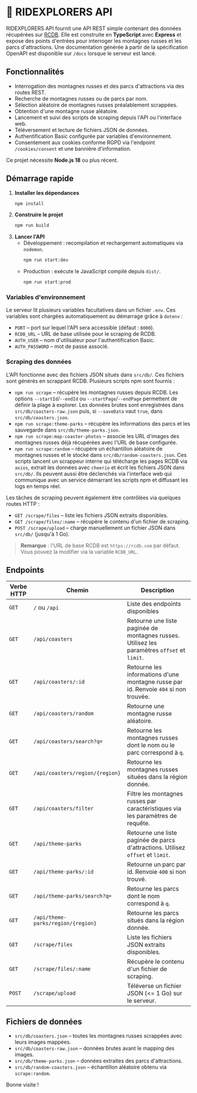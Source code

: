 # 🎢 RIDEXPLORERS API

RIDEXPLORERS API fournit une API REST simple contenant des données récupérées sur [RCDB](https://rcdb.com). Elle est construite en **TypeScript** avec **Express** et expose des points d'entrées pour interroger les montagnes russes et les parcs d'attractions. Une documentation générée à partir de la spécification OpenAPI est disponible sur `/docs` lorsque le serveur est lancé.

## Fonctionnalités

- Interrogation des montagnes russes et des parcs d'attractions via des routes REST.
- Recherche de montagnes russes ou de parcs par nom.
- Sélection aléatoire de montagnes russes préalablement scrappées.
- Obtention d'une montagne russe aléatoire.
- Lancement et suivi des scripts de scraping depuis l'API ou l'interface web.
- Téléversement et lecture de fichiers JSON de données.
- Authentification Basic configurée par variables d'environnement.
- Consentement aux cookies conforme RGPD via l'endpoint `/cookies/consent` et une bannière d'information.

Ce projet nécessite **Node.js 18** ou plus récent.

## Démarrage rapide

1. **Installer les dépendances**
   ```bash
   npm install
   ```
2. **Construire le projet**
   ```bash
   npm run build
   ```
3. **Lancer l'API**
   - Développement : recompilation et rechargement automatiques via `nodemon`.
     ```bash
     npm run start:dev
     ```
   - Production : exécute le JavaScript compilé depuis `dist/`.
     ```bash
     npm run start:prod
     ```

### Variables d'environnement

Le serveur lit plusieurs variables facultatives dans un fichier `.env`. Ces
variables sont chargées automatiquement au démarrage grâce à `dotenv` :

- `PORT` – port sur lequel l'API sera accessible (défaut : `8000`).
- `RCDB_URL` – URL de base utilisée pour le scraping de RCDB.
- `AUTH_USER` – nom d'utilisateur pour l'authentification Basic.
- `AUTH_PASSWORD` – mot de passe associé.

### Scraping des données
L'API fonctionne avec des fichiers JSON situés dans `src/db/`. Ces fichiers sont générés en scrappant RCDB. Plusieurs scripts npm sont fournis :

- `npm run scrape` – récupère les montagnes russes depuis RCDB. Les options `--startId`/`--endId` ou `--startPage`/`--endPage` permettent de définir la plage à explorer. Les données brutes sont enregistrées dans `src/db/coasters-raw.json` puis, si `--saveData` vaut `true`, dans `src/db/coasters.json`.
- `npm run scrape:theme-parks` – récupère les informations des parcs et les sauvegarde dans `src/db/theme-parks.json`.
- `npm run scrape:map-coaster-photos` – associe les URL d'images des montagnes russes déjà récupérées avec l'URL de base configurée.
- `npm run scrape:random` – récupère un échantillon aléatoire de montagnes russes et le stocke dans `src/db/random-coasters.json`.
Ces scripts lancent un scrappeur interne qui télécharge les pages RCDB via `axios`, extrait les données avec `cheerio` et écrit les fichiers JSON dans `src/db/`.
Ils peuvent aussi être déclenchés via l'interface web qui communique avec un service démarrant les scripts npm et diffusant les logs en temps réel.

Les tâches de scraping peuvent également être contrôlées via quelques routes HTTP :

- `GET /scrape/files` – liste les fichiers JSON extraits disponibles.
- `GET /scrape/files/:name` – récupère le contenu d'un fichier de scraping.
- `POST /scrape/upload` – charge manuellement un fichier JSON dans `src/db/` (jusqu'à 1 Go).

> **Remarque** : l'URL de base RCDB est `https://rcdb.com` par défaut. Vous pouvez la modifier via la variable `RCDB_URL`.

## Endpoints

| Verbe HTTP | Chemin                     | Description |
| --------- | -------------------------- | ----------- |
| `GET`     | `/` ou `/api`              | Liste des endpoints disponibles |
| `GET`     | `/api/coasters`            | Retourne une liste paginée de montagnes russes. Utilisez les paramètres `offset` et `limit`. |
| `GET`     | `/api/coasters/:id`        | Retourne les informations d'une montagne russe par id. Renvoie `404` si non trouvée. |
| `GET`     | `/api/coasters/random`     | Retourne une montagne russe aléatoire. |
| `GET`     | `/api/coasters/search?q=`  | Retourne les montagnes russes dont le nom ou le parc correspond à `q`. |
| `GET`     | `/api/coasters/region/{region}` | Retourne les montagnes russes situées dans la région donnée. |
| `GET`     | `/api/coasters/filter`     | Filtre les montagnes russes par caractéristiques via les paramètres de requête. |
| `GET`     | `/api/theme-parks`         | Retourne une liste paginée de parcs d'attractions. Utilisez `offset` et `limit`. |
| `GET`     | `/api/theme-parks/:id`     | Retourne un parc par id. Renvoie `400` si non trouvé. |
| `GET`     | `/api/theme-parks/search?q=` | Retourne les parcs dont le nom correspond à `q`. |
| `GET`     | `/api/theme-parks/region/{region}` | Retourne les parcs situés dans la région donnée. |
| `GET`     | `/scrape/files`            | Liste les fichiers JSON extraits disponibles. |
| `GET`     | `/scrape/files/:name`      | Récupère le contenu d'un fichier de scraping. |
| `POST`    | `/scrape/upload`           | Téléverse un fichier JSON (<= 1&nbsp;Go) sur le serveur. |

## Fichiers de données
- `src/db/coasters.json` – toutes les montagnes russes scrappées avec leurs images mappées.
- `src/db/coasters-raw.json` – données brutes avant le mapping des images.
- `src/db/theme-parks.json` – données extraites des parcs d'attractions.
- `src/db/random-coasters.json` – échantillon aléatoire obtenu via `scrape:random`.

Bonne visite !
